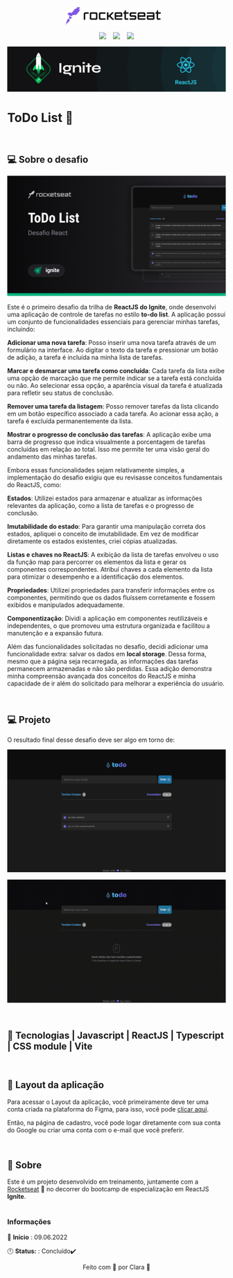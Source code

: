 <div align="center">
<img width="220px" src="https://raw.githubusercontent.com/Rocketseat/awesome/master/assets/logo_rocketseat.png" alt="">&nbsp;&nbsp;&nbsp;
<img width="150px" src="https://www.rocketseat.com.br/_next/image?url=%2Fassets%2Flogos%2Fexplorer.svg&w=256&q=75"  alt="">
<br>
<p align="center">
<img src="https://img.shields.io/github/last-commit/Clara-Pacheco/to_do_list?style=for-the-badge"/>&nbsp;&nbsp;&nbsp;
<img src="https://img.shields.io/github/repo-size/Clara-Pacheco/to_do_list?style=for-the-badge"/>&nbsp;&nbsp;&nbsp;
<img src="https://img.shields.io/github/languages/count/Clara-Pacheco/to_do_list?style=for-the-badge"/>
</p>
</div>

<img src="https://github.com/Clara-Pacheco/to_do_list/blob/main/to-do-list-typescript/src/assets/cover-reactjs.png" />

<br>

# ToDo List 📑  

<br>

## 💻 Sobre o desafio

<img src="https://github.com/Clara-Pacheco/to_do_list/blob/main/to-do-list-typescript/src/assets/project01-cover.png" />

Este é o primeiro desafio da trilha de **ReactJS do Ignite**, onde desenvolvi uma aplicação de controle de tarefas no estilo **to-do list**. A aplicação possui um conjunto de funcionalidades essenciais para gerenciar minhas tarefas, incluindo:

**Adicionar uma nova tarefa**: Posso inserir uma nova tarefa através de um formulário na interface. Ao digitar o texto da tarefa e pressionar um botão de adição, a tarefa é incluída na minha lista de tarefas.

**Marcar e desmarcar uma tarefa como concluída**: Cada tarefa da lista exibe uma opção de marcação que me permite indicar se a tarefa está concluída ou não. Ao selecionar essa opção, a aparência visual da tarefa é atualizada para refletir seu status de conclusão.

**Remover uma tarefa da listagem**: Posso remover tarefas da lista clicando em um botão específico associado a cada tarefa. Ao acionar essa ação, a tarefa é excluída permanentemente da lista.

**Mostrar o progresso de conclusão das tarefas**: A aplicação exibe uma barra de progresso que indica visualmente a porcentagem de tarefas concluídas em relação ao total. Isso me permite ter uma visão geral do andamento das minhas tarefas.

Embora essas funcionalidades sejam relativamente simples, a implementação do desafio exigiu que eu revisasse conceitos fundamentais do ReactJS, como:

**Estados**: Utilizei estados para armazenar e atualizar as informações relevantes da aplicação, como a lista de tarefas e o progresso de conclusão.

**Imutabilidade do estado**: Para garantir uma manipulação correta dos estados, apliquei o conceito de imutabilidade. Em vez de modificar diretamente os estados existentes, criei cópias atualizadas.

**Listas e chaves no ReactJS**: A exibição da lista de tarefas envolveu o uso da função map para percorrer os elementos da lista e gerar os componentes correspondentes. Atribuí chaves a cada elemento da lista para otimizar o desempenho e a identificação dos elementos.

**Propriedades**: Utilizei propriedades para transferir informações entre os componentes, permitindo que os dados fluíssem corretamente e fossem exibidos e manipulados adequadamente.

**Componentização**: Dividi a aplicação em componentes reutilizáveis e independentes, o que promoveu uma estrutura organizada e facilitou a manutenção e a expansão futura.

Além das funcionalidades solicitadas no desafio, decidi adicionar uma funcionalidade extra: salvar os dados em **local storage**. Dessa forma, mesmo que a página seja recarregada, as informações das tarefas permanecem armazenadas e não são perdidas. Essa adição demonstra minha compreensão avançada dos conceitos do ReactJS e minha capacidade de ir além do solicitado para melhorar a experiência do usuário.

<br>

## 💻 Projeto

O resultado final desse desafio deve ser algo em torno de:

![Project´s preview](https://github.com/Clara-Pacheco/to_do_list/blob/main/to-do-list-typescript/src/assets/project01-preview.png)


![Project´s preview](https://github.com/Clara-Pacheco/to_do_list/blob/main/to-do-list-typescript/src/assets/project01-preview.gif)

<br>

## 🧪 Tecnologias | Javascript | ReactJS | Typescript | CSS module | Vite  

<br>

## 🎨 Layout da aplicação

Para acessar o Layout da aplicação, você primeiramente deve ter uma conta criada na plataforma do Figma, para isso, você pode [clicar aqui](https://www.figma.com/signup). 

Então, na página de cadastro, você pode logar diretamente com sua conta do Google ou criar uma conta com o e-mail que você preferir.  

<br>

##  📕 Sobre  

<p>Este é um projeto desenvolvido em treinamento, juntamente com a 
<a  href="https://www.rocketseat.com.br">Rocketseat</a> 🚀
no decorrer do bootcamp de especialização em ReactJS <b>Ignite</b>.  

<br>
<br>

### Informações  

📅 **Início** : 09.06.2022

🕛 **Status:** : Concluído✔️

<!-- 🌎 **Result Preview** : []() -->


<div align="center">

Feito com 💜 por Clara 🚀

</div>